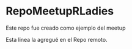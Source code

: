 # RepoMeetupRLadies
Este repo fue creado como ejemplo del meetup



Esta linea la agregué en el Repo remoto.
